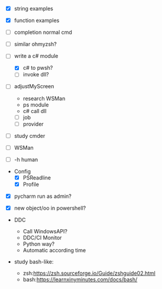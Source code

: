 * [x] string examples
* [x] function examples

* [ ] completion normal cmd
* [ ] similar ohmyzsh?

* [ ] write a c# module
    * [x] c# to pwsh?
    * [ ] invoke dll?

* [ ] adjustMyScreen
    * research WSMan
    * ps module
    * c# call dll
    * [ ] job
    * [ ] provider

* [ ] study cmder
* [ ] WSMan
* [ ] -h human

* Config
    * [x] PSReadline
    * [x] Profile

* [x] pycharm run as admin?
* [x] new object/oo in powershell?


* DDC
    * Call WindowsAPI?
    * DDC/CI Monitor
    * Python way?
    * Automatic according time

* study bash-like:
    * zsh:https://zsh.sourceforge.io/Guide/zshguide02.html
    * bash:https://learnxinyminutes.com/docs/bash/

